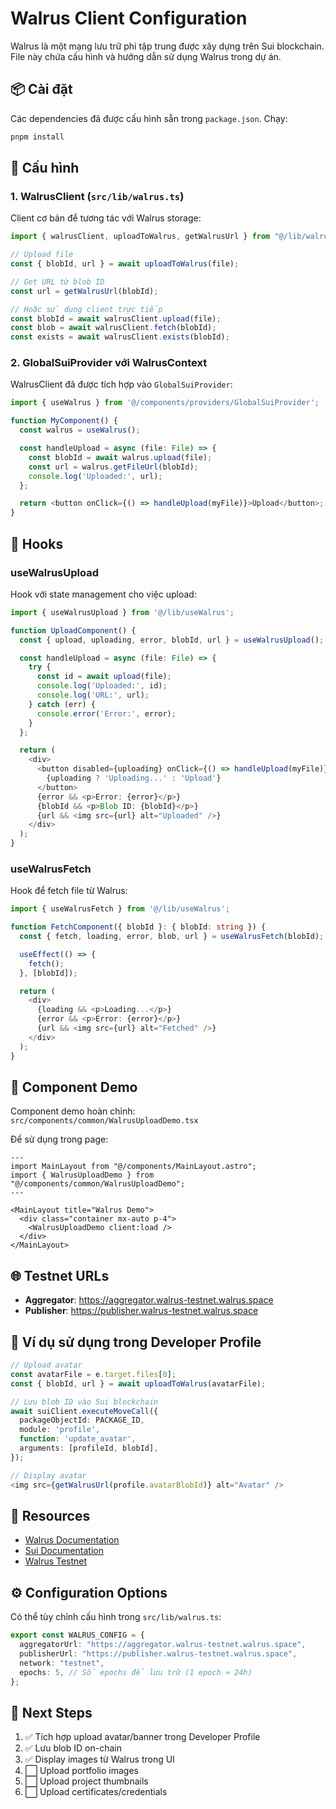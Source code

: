 # Walrus Client Configuration

Walrus là một mạng lưu trữ phi tập trung được xây dựng trên Sui blockchain. File này chứa cấu hình và hướng dẫn sử dụng Walrus trong dự án.

## 📦 Cài đặt

Các dependencies đã được cấu hình sẵn trong `package.json`. Chạy:

```bash
pnpm install
```

## 🔧 Cấu hình

### 1. WalrusClient (`src/lib/walrus.ts`)

Client cơ bản để tương tác với Walrus storage:

```typescript
import { walrusClient, uploadToWalrus, getWalrusUrl } from "@/lib/walrus";

// Upload file
const { blobId, url } = await uploadToWalrus(file);

// Get URL từ blob ID
const url = getWalrusUrl(blobId);

// Hoặc sử dụng client trực tiếp
const blobId = await walrusClient.upload(file);
const blob = await walrusClient.fetch(blobId);
const exists = await walrusClient.exists(blobId);
```

### 2. GlobalSuiProvider với WalrusContext

WalrusClient đã được tích hợp vào `GlobalSuiProvider`:

```typescript
import { useWalrus } from '@/components/providers/GlobalSuiProvider';

function MyComponent() {
  const walrus = useWalrus();

  const handleUpload = async (file: File) => {
    const blobId = await walrus.upload(file);
    const url = walrus.getFileUrl(blobId);
    console.log('Uploaded:', url);
  };

  return <button onClick={() => handleUpload(myFile)}>Upload</button>;
}
```

## 🎣 Hooks

### useWalrusUpload

Hook với state management cho việc upload:

```typescript
import { useWalrusUpload } from '@/lib/useWalrus';

function UploadComponent() {
  const { upload, uploading, error, blobId, url } = useWalrusUpload();

  const handleUpload = async (file: File) => {
    try {
      const id = await upload(file);
      console.log('Uploaded:', id);
      console.log('URL:', url);
    } catch (err) {
      console.error('Error:', error);
    }
  };

  return (
    <div>
      <button disabled={uploading} onClick={() => handleUpload(myFile)}>
        {uploading ? 'Uploading...' : 'Upload'}
      </button>
      {error && <p>Error: {error}</p>}
      {blobId && <p>Blob ID: {blobId}</p>}
      {url && <img src={url} alt="Uploaded" />}
    </div>
  );
}
```

### useWalrusFetch

Hook để fetch file từ Walrus:

```typescript
import { useWalrusFetch } from '@/lib/useWalrus';

function FetchComponent({ blobId }: { blobId: string }) {
  const { fetch, loading, error, blob, url } = useWalrusFetch(blobId);

  useEffect(() => {
    fetch();
  }, [blobId]);

  return (
    <div>
      {loading && <p>Loading...</p>}
      {error && <p>Error: {error}</p>}
      {url && <img src={url} alt="Fetched" />}
    </div>
  );
}
```

## 🎨 Component Demo

Component demo hoàn chỉnh: `src/components/common/WalrusUploadDemo.tsx`

Để sử dụng trong page:

```astro
---
import MainLayout from "@/components/MainLayout.astro";
import { WalrusUploadDemo } from "@/components/common/WalrusUploadDemo";
---

<MainLayout title="Walrus Demo">
  <div class="container mx-auto p-4">
    <WalrusUploadDemo client:load />
  </div>
</MainLayout>
```

## 🌐 Testnet URLs

- **Aggregator**: https://aggregator.walrus-testnet.walrus.space
- **Publisher**: https://publisher.walrus-testnet.walrus.space

## 📝 Ví dụ sử dụng trong Developer Profile

```typescript
// Upload avatar
const avatarFile = e.target.files[0];
const { blobId, url } = await uploadToWalrus(avatarFile);

// Lưu blob ID vào Sui blockchain
await suiClient.executeMoveCall({
  packageObjectId: PACKAGE_ID,
  module: 'profile',
  function: 'update_avatar',
  arguments: [profileId, blobId],
});

// Display avatar
<img src={getWalrusUrl(profile.avatarBlobId)} alt="Avatar" />
```

## 🔗 Resources

- [Walrus Documentation](https://docs.walrus.site)
- [Sui Documentation](https://docs.sui.io)
- [Walrus Testnet](https://testnet.walrus.site)

## ⚙️ Configuration Options

Có thể tùy chỉnh cấu hình trong `src/lib/walrus.ts`:

```typescript
export const WALRUS_CONFIG = {
  aggregatorUrl: "https://aggregator.walrus-testnet.walrus.space",
  publisherUrl: "https://publisher.walrus-testnet.walrus.space",
  network: "testnet",
  epochs: 5, // Số epochs để lưu trữ (1 epoch ≈ 24h)
};
```

## 🚀 Next Steps

1. ✅ Tích hợp upload avatar/banner trong Developer Profile
2. ✅ Lưu blob ID on-chain
3. ✅ Display images từ Walrus trong UI
4. ⬜ Upload portfolio images
5. ⬜ Upload project thumbnails
6. ⬜ Upload certificates/credentials
